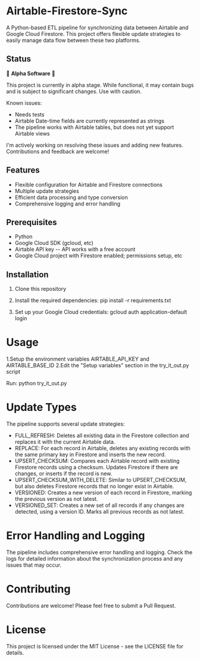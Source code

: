 # Airtable-Firestore-Sync
A Python-based ETL pipeline for synchronizing data between Airtable and Google Cloud Firestore. This project offers flexible update strategies to easily manage data flow between these two platforms.

## Status

🚧 **Alpha Software** 🚧

This project is currently in alpha stage. While functional, it may contain bugs and is subject to significant changes. Use with caution.

Known issues:
- Needs tests
- Airtable Date-time fields are currently represented as strings
- The pipeline works with Airtable tables, but does not yet support Airtable views

I'm actively working on resolving these issues and adding new features. Contributions and feedback are welcome!


## Features

- Flexible configuration for Airtable and Firestore connections
- Multiple update strategies
- Efficient data processing and type conversion
- Comprehensive logging and error handling

## Prerequisites

- Python
- Google Cloud SDK (gcloud, etc)
- Airtable API key -- API works with a free account
- Google Cloud project with Firestore enabled; permissions setup, etc

## Installation

1. Clone this repository

2. Install the required dependencies:
pip install -r requirements.txt

3. Set up your Google Cloud credentials:
gcloud auth application-default login

# Usage
1.Setup the environment variables AIRTABLE_API_KEY and AIRTABLE_BASE_ID
2.Edit the "Setup variables" section in the try_it_out.py script

Run: python try_it_out.py

# Update Types
The pipeline supports several update strategies:

- FULL_REFRESH: Deletes all existing data in the Firestore collection and replaces it with the current Airtable data.
- REPLACE: For each record in Airtable, deletes any existing records with the same primary key in Firestore and inserts the new record.
- UPSERT_CHECKSUM: Compares each Airtable record with existing Firestore records using a checksum. Updates Firestore if there are changes, or inserts if the record is new.
- UPSERT_CHECKSUM_WITH_DELETE: Similar to UPSERT_CHECKSUM, but also deletes Firestore records that no longer exist in Airtable.
- VERSIONED: Creates a new version of each record in Firestore, marking the previous version as not latest.
- VERSIONED_SET: Creates a new set of all records if any changes are detected, using a version ID. Marks all previous records as not latest.

# Error Handling and Logging
The pipeline includes comprehensive error handling and logging. Check the logs for detailed information about the synchronization process and any issues that may occur.

# Contributing
Contributions are welcome! Please feel free to submit a Pull Request.

# License
This project is licensed under the MIT License - see the LICENSE file for details.
